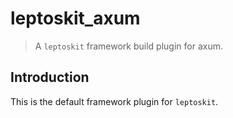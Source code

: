 # leptoskit_axum

> A `leptoskit` framework build plugin for axum.

## Introduction

This is the default framework plugin for `leptoskit`.
